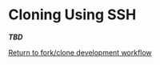 # Cloning Using SSH
***TBD***



[Return to fork/clone development workflow](fork-clone-workflow.md)
